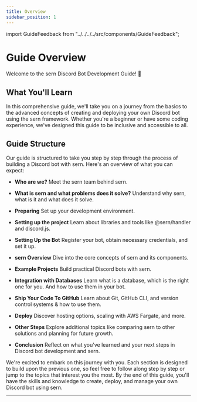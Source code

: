 ```yaml
---
title: Overview
sidebar_position: 1
---
```

import GuideFeedback from "../../../../src/components/GuideFeedback";

# Guide Overview
Welcome to the sern Discord Bot Development Guide! 🚀 

## What You'll Learn
In this comprehensive guide, we'll take you on a journey from the basics to the advanced concepts of creating and deploying your own Discord bot using the sern framework. Whether you're a beginner or have some coding experience, we've designed this guide to be inclusive and accessible to all.

## Guide Structure
Our guide is structured to take you step by step through the process of building a Discord bot with sern. Here's an overview of what you can expect:

- **Who are we?** Meet the sern team behind sern.

- **What is sern and what problems does it solve?**
Understand why sern, what is it and what does it solve.

- **Preparing** Set up your development environment.

- **Setting up the project** Learn about libraries and tools like @sern/handler and discord.js.

- **Setting Up the Bot** Register your bot, obtain necessary credentials, and set it up.

- **sern Overview** Dive into the core concepts of sern and its components.

- **Example Projects** Build practical Discord bots with sern.

- **Integration with Databases** Learn what is a database, which is the right one for you. And how to use them in your bot.

- **Ship Your Code To GitHub** Learn about Git, GitHub CLI, and version control systems & how to use them.

- **Deploy** Discover hosting options, scaling with AWS Fargate, and more.

- **Other Steps** Explore additional topics like comparing sern to other solutions and planning for future growth.

- **Conclusion** Reflect on what you've learned and your next steps in Discord bot development and sern.

We're excited to embark on this journey with you. Each section is designed to build upon the previous one, so feel free to follow along step by step or jump to the topics that interest you the most. By the end of this guide, you'll have the skills and knowledge to create, deploy, and manage your own Discord bot using sern.

---
<GuideFeedback />